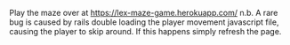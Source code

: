 Play the maze over at https://lex-maze-game.herokuapp.com/
n.b. A rare bug is caused by rails double loading the player movement javascript file, causing the player to skip around. If this happens simply refresh the page.
